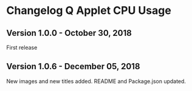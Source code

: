 # Changelog Q Applet CPU Usage

## Version 1.0.0 - October 30, 2018

First release

## Version 1.0.6 - December 05, 2018

New images and new titles added.
README and Package.json updated.
